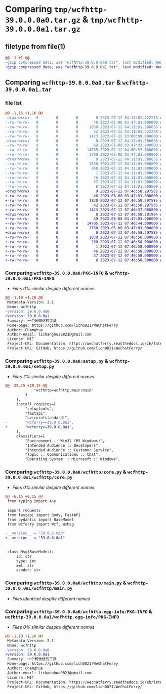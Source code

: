 # Comparing `tmp/wcfhttp-39.0.0.0a0.tar.gz` & `tmp/wcfhttp-39.0.0.0a1.tar.gz`

## filetype from file(1)

```diff
@@ -1 +1 @@
-gzip compressed data, was "wcfhttp-39.0.0.0a0.tar", last modified: Wed Jul 12 04:11:01 2023, max compression
+gzip compressed data, was "wcfhttp-39.0.0.0a1.tar", last modified: Wed Jul 12 07:46:58 2023, max compression
```

## Comparing `wcfhttp-39.0.0.0a0.tar` & `wcfhttp-39.0.0.0a1.tar`

### file list

```diff
@@ -1,16 +1,16 @@
-drwxrwxrwx   0        0        0        0 2023-07-12 04:11:01.322278 wcfhttp-39.0.0.0a0/
--rw-rw-rw-   0        0        0       46 2023-05-08 03:47:03.000000 wcfhttp-39.0.0.0a0/MANIFEST.in
--rw-rw-rw-   0        0        0     1830 2023-07-12 04:11:01.306656 wcfhttp-39.0.0.0a0/PKG-INFO
--rw-rw-rw-   0        0        0       42 2023-07-12 04:11:01.322278 wcfhttp-39.0.0.0a0/setup.cfg
--rw-rw-rw-   0        0        0     1423 2023-07-12 03:00:09.000000 wcfhttp-39.0.0.0a0/setup.py
-drwxrwxrwx   0        0        0        0 2023-07-12 04:11:01.306656 wcfhttp-39.0.0.0a0/wcfhttp/
--rw-rw-rw-   0        0        0       69 2023-05-08 03:47:03.000000 wcfhttp-39.0.0.0a0/wcfhttp/__init__.py
--rw-rw-rw-   0        0        0    14705 2023-07-12 04:06:57.000000 wcfhttp-39.0.0.0a0/wcfhttp/core.py
--rw-rw-rw-   0        0        0     1780 2023-05-08 03:47:03.000000 wcfhttp-39.0.0.0a0/wcfhttp/main.py
-drwxrwxrwx   0        0        0        0 2023-07-12 04:11:01.306656 wcfhttp-39.0.0.0a0/wcfhttp.egg-info/
--rw-rw-rw-   0        0        0     1830 2023-07-12 04:11:01.000000 wcfhttp-39.0.0.0a0/wcfhttp.egg-info/PKG-INFO
--rw-rw-rw-   0        0        0      260 2023-07-12 04:11:01.000000 wcfhttp-39.0.0.0a0/wcfhttp.egg-info/SOURCES.txt
--rw-rw-rw-   0        0        0        1 2023-07-12 04:11:01.000000 wcfhttp-39.0.0.0a0/wcfhttp.egg-info/dependency_links.txt
--rw-rw-rw-   0        0        0       46 2023-07-12 04:11:01.000000 wcfhttp-39.0.0.0a0/wcfhttp.egg-info/entry_points.txt
--rw-rw-rw-   0        0        0       57 2023-07-12 04:11:01.000000 wcfhttp-39.0.0.0a0/wcfhttp.egg-info/requires.txt
--rw-rw-rw-   0        0        0        8 2023-07-12 04:11:01.000000 wcfhttp-39.0.0.0a0/wcfhttp.egg-info/top_level.txt
+drwxrwxrwx   0        0        0        0 2023-07-12 07:46:58.297585 wcfhttp-39.0.0.0a1/
+-rw-rw-rw-   0        0        0       46 2023-05-08 03:47:03.000000 wcfhttp-39.0.0.0a1/MANIFEST.in
+-rw-rw-rw-   0        0        0     1830 2023-07-12 07:46:58.297585 wcfhttp-39.0.0.0a1/PKG-INFO
+-rw-rw-rw-   0        0        0       42 2023-07-12 07:46:58.297585 wcfhttp-39.0.0.0a1/setup.cfg
+-rw-rw-rw-   0        0        0     1423 2023-07-12 07:46:37.000000 wcfhttp-39.0.0.0a1/setup.py
+drwxrwxrwx   0        0        0        0 2023-07-12 07:46:58.281964 wcfhttp-39.0.0.0a1/wcfhttp/
+-rw-rw-rw-   0        0        0       69 2023-05-08 03:47:03.000000 wcfhttp-39.0.0.0a1/wcfhttp/__init__.py
+-rw-rw-rw-   0        0        0    14705 2023-07-12 07:46:44.000000 wcfhttp-39.0.0.0a1/wcfhttp/core.py
+-rw-rw-rw-   0        0        0     1780 2023-05-08 03:47:03.000000 wcfhttp-39.0.0.0a1/wcfhttp/main.py
+drwxrwxrwx   0        0        0        0 2023-07-12 07:46:58.297585 wcfhttp-39.0.0.0a1/wcfhttp.egg-info/
+-rw-rw-rw-   0        0        0     1830 2023-07-12 07:46:58.000000 wcfhttp-39.0.0.0a1/wcfhttp.egg-info/PKG-INFO
+-rw-rw-rw-   0        0        0      260 2023-07-12 07:46:58.000000 wcfhttp-39.0.0.0a1/wcfhttp.egg-info/SOURCES.txt
+-rw-rw-rw-   0        0        0        1 2023-07-12 07:46:58.000000 wcfhttp-39.0.0.0a1/wcfhttp.egg-info/dependency_links.txt
+-rw-rw-rw-   0        0        0       46 2023-07-12 07:46:58.000000 wcfhttp-39.0.0.0a1/wcfhttp.egg-info/entry_points.txt
+-rw-rw-rw-   0        0        0       57 2023-07-12 07:46:58.000000 wcfhttp-39.0.0.0a1/wcfhttp.egg-info/requires.txt
+-rw-rw-rw-   0        0        0        8 2023-07-12 07:46:58.000000 wcfhttp-39.0.0.0a1/wcfhttp.egg-info/top_level.txt
```

### Comparing `wcfhttp-39.0.0.0a0/PKG-INFO` & `wcfhttp-39.0.0.0a1/PKG-INFO`

 * *Files 0% similar despite different names*

```diff
@@ -1,10 +1,10 @@
 Metadata-Version: 2.1
 Name: wcfhttp
-Version: 39.0.0.0a0
+Version: 39.0.0.0a1
 Summary: 一个玩微信的工具
 Home-page: https://github.com/lich0821/WeChatFerry
 Author: Changhua
 Author-email: lichanghua0821@gmail.com
 License: MIT
 Project-URL: Documentation, https://wechatferry.readthedocs.io/zh/latest/index.html
 Project-URL: GitHub, https://github.com/lich0821/WeChatFerry/
```

### Comparing `wcfhttp-39.0.0.0a0/setup.py` & `wcfhttp-39.0.0.0a1/setup.py`

 * *Files 2% similar despite different names*

```diff
@@ -29,15 +29,15 @@
             'wcfhttp=wcfhttp.main:main'
         ]
     },
     install_requires=[
         "setuptools",
         "fastapi",
         "uvicorn[standard]",
-        "wcferry==39.0.0.0a2",
+        "wcferry==39.0.0.0a1",
     ],
     classifiers=[
         "Environment :: Win32 (MS Windows)",
         "Intended Audience :: Developers",
         "Intended Audience :: Customer Service",
         "Topic :: Communications :: Chat",
         "Operating System :: Microsoft :: Windows",
```

### Comparing `wcfhttp-39.0.0.0a0/wcfhttp/core.py` & `wcfhttp-39.0.0.0a1/wcfhttp/core.py`

 * *Files 0% similar despite different names*

```diff
@@ -6,15 +6,15 @@
 from typing import Any
 
 import requests
 from fastapi import Body, FastAPI
 from pydantic import BaseModel
 from wcferry import Wcf, WxMsg
 
-__version__ = "39.0.0.0a0"
+__version__ = "39.0.0.0a1"
 
 
 class Msg(BaseModel):
     id: str
     type: int
     xml: str
     sender: str
```

### Comparing `wcfhttp-39.0.0.0a0/wcfhttp/main.py` & `wcfhttp-39.0.0.0a1/wcfhttp/main.py`

 * *Files identical despite different names*

### Comparing `wcfhttp-39.0.0.0a0/wcfhttp.egg-info/PKG-INFO` & `wcfhttp-39.0.0.0a1/wcfhttp.egg-info/PKG-INFO`

 * *Files 0% similar despite different names*

```diff
@@ -1,10 +1,10 @@
 Metadata-Version: 2.1
 Name: wcfhttp
-Version: 39.0.0.0a0
+Version: 39.0.0.0a1
 Summary: 一个玩微信的工具
 Home-page: https://github.com/lich0821/WeChatFerry
 Author: Changhua
 Author-email: lichanghua0821@gmail.com
 License: MIT
 Project-URL: Documentation, https://wechatferry.readthedocs.io/zh/latest/index.html
 Project-URL: GitHub, https://github.com/lich0821/WeChatFerry/
```

